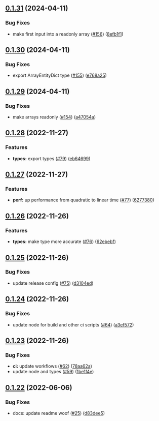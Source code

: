 ## [0.1.31](https://github.com/dankreiger/groop/compare/v0.1.30...v0.1.31) (2024-04-11)


### Bug Fixes

* make first input into a readonly array ([#156](https://github.com/dankreiger/groop/issues/156)) ([8efb1f1](https://github.com/dankreiger/groop/commit/8efb1f1040c75be1610d64525f170f37de6fdb8b))

## [0.1.30](https://github.com/dankreiger/groop/compare/v0.1.29...v0.1.30) (2024-04-11)

### Bug Fixes

- export ArrayEntityDict type ([#155](https://github.com/dankreiger/groop/issues/155)) ([e768a25](https://github.com/dankreiger/groop/commit/e768a25d9c5bd0a0918e2ef88905982e6f033e2b))

## [0.1.29](https://github.com/dankreiger/groop/compare/v0.1.28...v0.1.29) (2024-04-11)

### Bug Fixes

- make arrays readonly ([#154](https://github.com/dankreiger/groop/issues/154)) ([a47054a](https://github.com/dankreiger/groop/commit/a47054adc62260e89006d2c3825250da02dc0ea5))

## [0.1.28](https://github.com/dankreiger/groop/compare/v0.1.27...v0.1.28) (2022-11-27)

### Features

- **types:** export types ([#79](https://github.com/dankreiger/groop/issues/79)) ([eb64699](https://github.com/dankreiger/groop/commit/eb646991e6e979f628209ad4666bd7d15c34cdea))

## [0.1.27](https://github.com/dankreiger/groop/compare/v0.1.26...v0.1.27) (2022-11-27)

### Features

- **perf:** up performance from quadratic to linear time ([#77](https://github.com/dankreiger/groop/issues/77)) ([6277380](https://github.com/dankreiger/groop/commit/62773806bf307434234319a225610aec9ed84bd1))

## [0.1.26](https://github.com/dankreiger/groop/compare/v0.1.25...v0.1.26) (2022-11-26)

### Features

- **types:** make type more accurate ([#76](https://github.com/dankreiger/groop/issues/76)) ([62ebebf](https://github.com/dankreiger/groop/commit/62ebebf27993a42acc4c1f4ad7c4230d3fced190))

## [0.1.25](https://github.com/dankreiger/groop/compare/v0.1.24...v0.1.25) (2022-11-26)

### Bug Fixes

- update release config ([#75](https://github.com/dankreiger/groop/issues/75)) ([d3104ed](https://github.com/dankreiger/groop/commit/d3104ed6b1d44c68d8d7d93082f7931c9d5901f9))

## [0.1.24](https://github.com/dankreiger/groop/compare/v0.1.23...v0.1.24) (2022-11-26)

### Bug Fixes

- update node for build and other ci scripts ([#64](https://github.com/dankreiger/groop/issues/64)) ([a3ef572](https://github.com/dankreiger/groop/commit/a3ef572f4b8d36f809fe8463894ae3e55037cb81))

## [0.1.23](https://github.com/dankreiger/groop/compare/v0.1.22...v0.1.23) (2022-11-26)

### Bug Fixes

- **ci:** update workflows ([#62](https://github.com/dankreiger/groop/issues/62)) ([78aa62a](https://github.com/dankreiger/groop/commit/78aa62a9c9ddf6e822c3ef5dd08ef7b78f8386eb))
- update node and types ([#59](https://github.com/dankreiger/groop/issues/59)) ([1be1f4e](https://github.com/dankreiger/groop/commit/1be1f4ec183703fe82656bcdd786d8737aa765cd))

## [0.1.22](https://github.com/dankreiger/groop/compare/v0.1.21...v0.1.22) (2022-06-06)

### Bug Fixes

- docs: update readme woof ([#25](https://github.com/dankreiger/groop/issues/25)) ([d83dee5](https://github.com/dankreiger/groop/commit/d83dee575c74dd02df9cb708f4d7fa3b5893509a))
